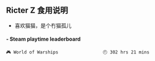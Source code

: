 ## Ricter Z 食用说明
- 喜欢猫猫，是个冇猫孤儿

<!-- steam-box start -->
#### - Steam playtime leaderboard
```text
🎮 World of Warships                 🕘 302 hrs 21 mins
```
<!-- Powered by https://github.com/YouEclipse/steam-box . -->
<!-- steam-box end -->
